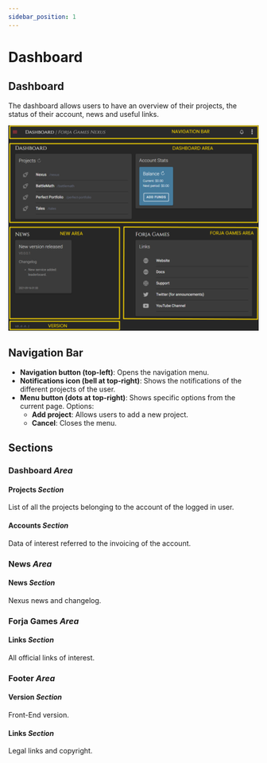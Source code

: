 ```yaml
---
sidebar_position: 1
---
```


# Dashboard

## Dashboard
The dashboard allows users to have an overview of their projects, the status of their account, news and useful links.

![Sections](/img/dashboard/areas.png)

## Navigation Bar
* __Navigation button (top-left)__: Opens the navigation menu.
* __Notifications icon (bell at top-right)__: Shows the notifications of the different projects of the user.
* __Menu button (dots at top-right)__: Shows specific options from the current page. 
  Options:
  * __Add project__: Allows users to add a new project.
  * __Cancel__: Closes the menu.

## Sections
### Dashboard _Area_
#### Projects _Section_
List of all the projects belonging to the account of the logged in user.

#### Accounts _Section_
Data of interest referred to the invoicing of the account.

### News _Area_
#### News _Section_
Nexus news and changelog.

### Forja Games _Area_
#### Links _Section_
All official links of interest.

### Footer _Area_
#### Version _Section_
Front-End version.

#### Links _Section_
Legal links and copyright.

